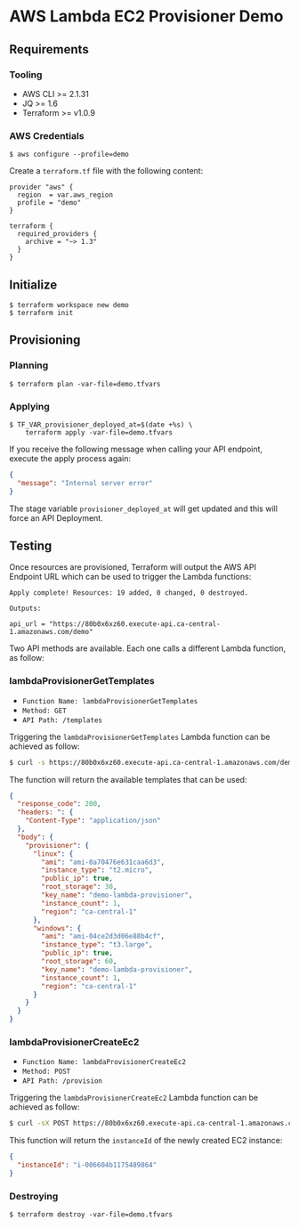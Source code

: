 # AWS Lambda EC2 Provisioner Demo

## Requirements

### Tooling

* AWS CLI >= 2.1.31
* JQ >= 1.6
* Terraform >= v1.0.9

### AWS Credentials

```shell
$ aws configure --profile=demo
```

Create a `terraform.tf` file with the following content:

```file
provider "aws" {
  region  = var.aws_region
  profile = "demo"
}

terraform {
  required_providers {
    archive = "~> 1.3"
  }
}
```

## Initialize

```shell
$ terraform workspace new demo
$ terraform init
```

## Provisioning

### Planning

```shell
$ terraform plan -var-file=demo.tfvars
```

### Applying

```shell
$ TF_VAR_provisioner_deployed_at=$(date +%s) \
    terraform apply -var-file=demo.tfvars
```

If you receive the following message when calling your API endpoint, execute the apply process again:

```json
{
  "message": "Internal server error"
}
```

The stage variable `provisioner_deployed_at` will get updated and this will force an API Deployment.

## Testing

Once resources are provisioned, Terraform will output the AWS API Endpoint URL which can be used to trigger the Lambda functions:

```shell
Apply complete! Resources: 19 added, 0 changed, 0 destroyed.

Outputs:

api_url = "https://80b0x6xz60.execute-api.ca-central-1.amazonaws.com/demo"
```

Two API methods are available. Each one calls a different Lambda function, as follow:

### lambdaProvisionerGetTemplates

* `Function Name: lambdaProvisionerGetTemplates`
* `Method: GET`
* `API Path: /templates`

Triggering the `lambdaProvisionerGetTemplates` Lambda function can be achieved as follow:

```bash
$ curl -s https://80b0x6xz60.execute-api.ca-central-1.amazonaws.com/demo/templates | jq .
```

The function will return the available templates that can be used:

```json
{
  "response_code": 200,
  "headers: ": {
    "Content-Type": "application/json"
  },
  "body": {
    "provisioner": {
      "linux": {
        "ami": "ami-0a70476e631caa6d3",
        "instance_type": "t2.micro",
        "public_ip": true,
        "root_storage": 30,
        "key_name": "demo-lambda-provisioner",
        "instance_count": 1,
        "region": "ca-central-1"
      },
      "windows": {
        "ami": "ami-04ce2d3d06e88b4cf",
        "instance_type": "t3.large",
        "public_ip": true,
        "root_storage": 60,
        "key_name": "demo-lambda-provisioner",
        "instance_count": 1,
        "region": "ca-central-1"
      }
    }
  }
}
```

### lambdaProvisionerCreateEc2

* `Function Name: lambdaProvisionerCreateEc2`
* `Method: POST`
* `API Path: /provision`

Triggering the `lambdaProvisionerCreateEc2` Lambda function can be achieved as follow:

```bash
$ curl -sX POST https://80b0x6xz60.execute-api.ca-central-1.amazonaws.com/demo/provision\?instanceTemplate\=linux | jq .
```
This function will return the `instanceId` of the newly created EC2 instance:

```json
{
  "instanceId": "i-006604b1175489864"
}
```


### Destroying

```shell
$ terraform destroy -var-file=demo.tfvars
```
